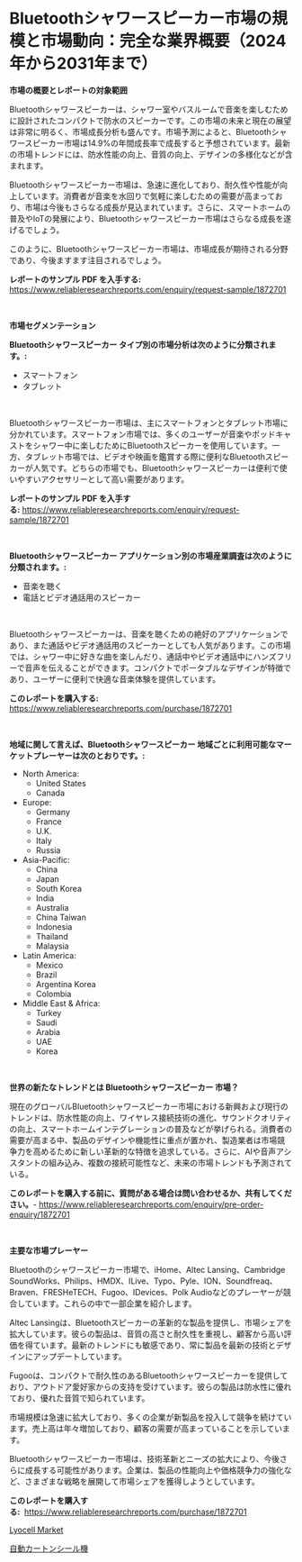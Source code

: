 <p><h1>Bluetoothシャワースピーカー市場の規模と市場動向：完全な業界概要（2024年から2031年まで）</h1></p><p><strong>市場の概要とレポートの対象範囲</strong></p>
<p><p>Bluetoothシャワースピーカーは、シャワー室やバスルームで音楽を楽しむために設計されたコンパクトで防水のスピーカーです。この市場の未来と現在の展望は非常に明るく、市場成長分析も盛んです。市場予測によると、Bluetoothシャワースピーカー市場は14.9%の年間成長率で成長すると予想されています。最新の市場トレンドには、防水性能の向上、音質の向上、デザインの多様化などが含まれます。</p><p>Bluetoothシャワースピーカー市場は、急速に進化しており、耐久性や性能が向上しています。消費者が音楽を水回りで気軽に楽しむための需要が高まっており、市場は今後もさらなる成長が見込まれています。さらに、スマートホームの普及やIoTの発展により、Bluetoothシャワースピーカー市場はさらなる成長を遂げるでしょう。</p><p>このように、Bluetoothシャワースピーカー市場は、市場成長が期待される分野であり、今後ますます注目されるでしょう。</p></p>
<p><strong>レポートのサンプル PDF を入手する:</strong> <a href="https://www.reliableresearchreports.com/enquiry/request-sample/1872701">https://www.reliableresearchreports.com/enquiry/request-sample/1872701</a></p>
<p>&nbsp;</p>
<p><strong>市場セグメンテーション</strong></p>
<p><strong>Bluetoothシャワースピーカー タイプ別の市場分析は次のように分類されます。:</strong></p>
<p><ul><li>スマートフォン</li><li>タブレット</li></ul></p>
<p>&nbsp;</p>
<p><p>Bluetoothシャワースピーカー市場は、主にスマートフォンとタブレット市場に分かれています。スマートフォン市場では、多くのユーザーが音楽やポッドキャストをシャワー中に楽しむためにBluetoothスピーカーを使用しています。一方、タブレット市場では、ビデオや映画を鑑賞する際に便利なBluetoothスピーカーが人気です。どちらの市場でも、Bluetoothシャワースピーカーは便利で使いやすいアクセサリーとして高い需要があります。</p></p>
<p><strong>レポートのサンプル PDF を入手する:</strong>&nbsp;<a href="https://www.reliableresearchreports.com/enquiry/request-sample/1872701">https://www.reliableresearchreports.com/enquiry/request-sample/1872701</a></p>
<p>&nbsp;</p>
<p><strong> Bluetoothシャワースピーカー アプリケーション別の市場産業調査は次のように分類されます。:</strong></p>
<p><ul><li>音楽を聴く</li><li>電話とビデオ通話用のスピーカー</li></ul></p>
<p>&nbsp;</p>
<p><p>Bluetoothシャワースピーカーは、音楽を聴くための絶好のアプリケーションであり、また通話やビデオ通話用のスピーカーとしても人気があります。この市場では、シャワー中に好きな曲を楽しんだり、通話中やビデオ通話中にハンズフリーで音声を伝えることができます。コンパクトでポータブルなデザインが特徴であり、ユーザーに便利で快適な音楽体験を提供しています。</p></p>
<p><strong>このレポートを購入する:</strong>&nbsp; <a href="https://www.reliableresearchreports.com/purchase/1872701">https://www.reliableresearchreports.com/purchase/1872701</a></p>
<p>&nbsp;</p>
<p><strong>地域に関して言えば、Bluetoothシャワースピーカー 地域ごとに利用可能なマーケットプレーヤーは次のとおりです。:</strong></p>
<p><ul>
    <li>
        North America:
        <ul>
            <li>United States</li>
            <li>Canada</li>
        </ul>
    </li>
    <li>
        Europe:
        <ul>
            <li>Germany</li>
            <li>France</li>
            <li>U.K.</li>
            <li>Italy</li>
            <li>Russia</li>
        </ul>
    </li>
    <li>
        Asia-Pacific:
        <ul>
            <li>China</li>
            <li>Japan</li>
            <li>South Korea</li>
            <li>India</li>
            <li>Australia</li>
            <li>China Taiwan</li>
            <li>Indonesia</li>
            <li>Thailand</li>
            <li>Malaysia</li>
        </ul>
    </li>
    <li>
        Latin America:
        <ul>
            <li>Mexico</li>
            <li>Brazil</li>
            <li>Argentina Korea</li>
            <li>Colombia</li>
        </ul>
    </li>
    <li>
        Middle East & Africa:
        <ul>
            <li>Turkey</li>
            <li>Saudi</li>
            <li>Arabia</li>
            <li>UAE</li>
            <li>Korea</li>
        </ul>
    </li>
    </ul></p>
<p>&nbsp;</p>
<p><strong>世界の新たなトレンドとは Bluetoothシャワースピーカー 市場？</strong></p>
<p><p>現在のグローバルBluetoothシャワースピーカー市場における新興および現行のトレンドは、防水性能の向上、ワイヤレス接続技術の進化、サウンドクオリティの向上、スマートホームインテグレーションの普及などが挙げられる。消費者の需要が高まる中、製品のデザインや機能性に重点が置かれ、製造業者は市場競争力を高めるために新しい革新的な特徴を追求している。さらに、AIや音声アシスタントの組み込み、複数の接続可能性など、未来の市場トレンドも予測されている。</p></p>
<p><strong>このレポートを購入する前に、質問がある場合は問い合わせるか、共有してください。</strong>- <a href="https://www.reliableresearchreports.com/enquiry/pre-order-enquiry/1872701">https://www.reliableresearchreports.com/enquiry/pre-order-enquiry/1872701</a></p>
<p>&nbsp;</p>
<p><strong>主要な市場プレーヤー</strong></p>
<p><p>Bluetoothのシャワースピーカー市場で、iHome、Altec Lansing、Cambridge SoundWorks、Philips、HMDX、ILive、Typo、Pyle、ION、Soundfreaq、Braven、FRESHeTECH、Fugoo、IDevices、Polk Audioなどのプレーヤーが競合しています。これらの中で一部企業を紹介します。</p><p>Altec Lansingは、Bluetoothスピーカーの革新的な製品を提供し、市場シェアを拡大しています。彼らの製品は、音質の高さと耐久性を重視し、顧客から高い評価を得ています。最新のトレンドにも敏感であり、常に製品を最新の技術とデザインにアップデートしています。</p><p>Fugooは、コンパクトで耐久性のあるBluetoothシャワースピーカーを提供しており、アウトドア愛好家からの支持を受けています。彼らの製品は防水性に優れており、優れた音質で知られています。</p><p>市場規模は急速に拡大しており、多くの企業が新製品を投入して競争を続けています。売上高は年々増加しており、顧客の需要が高まっていることを示しています。</p><p>Bluetoothシャワースピーカー市場は、技術革新とニーズの拡大により、今後さらに成長する可能性があります。企業は、製品の性能向上や価格競争力の強化など、さまざまな戦略を展開して市場シェアを獲得しようとしています。</p></p>
<p><strong>このレポートを購入する:</strong>&nbsp;&nbsp;<a href="https://www.reliableresearchreports.com/purchase/1872701">https://www.reliableresearchreports.com/purchase/1872701</a></p>
<p><p><a href="https://circular-yam-9b9.notion.site/Lyocell-Market-with-the-goal-of-estimating-the-market-size-and-future-growth-potential-of-various-ma-d4f5176764e14fc6ac77c6a649b65d9b">Lyocell Market</a></p><p><a href="https://medium.com/@gordonjast2023/%E8%87%AA%E5%8B%95%E3%82%AB%E3%83%BC%E3%83%88%E3%83%B3%E5%B0%81%E6%AD%A2%E6%A9%9F%E5%B8%82%E5%A0%B4%E3%81%AE%E8%A6%8F%E6%A8%A1-cagr-%E3%83%88%E3%83%AC%E3%83%B3%E3%83%892024-2030-fb7ed793497c">自動カートンシール機</a></p></p>